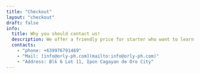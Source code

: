 ```yaml
---
title: "Checkout"
layout: "checkout"
draft: false
info: 
  title: Why you should contact us!
  description: We offer a friendly price for starter who want to learn more about ai.
  contacts: 
    - "phone: +639976791469"
    - "Mail: [info@orly-ph.com](mailto:info@orly-ph.com)"
    - "Address: Blk 6 Lot 11, Ipon Cagayan de Oro City"
---
```

